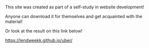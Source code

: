 This site was created as part of a self-study in website development! 

Anyone can download it for themselves and get acquainted with the material!

Or look at the result on this link below!

https://lendweekk.github.io/uber/
